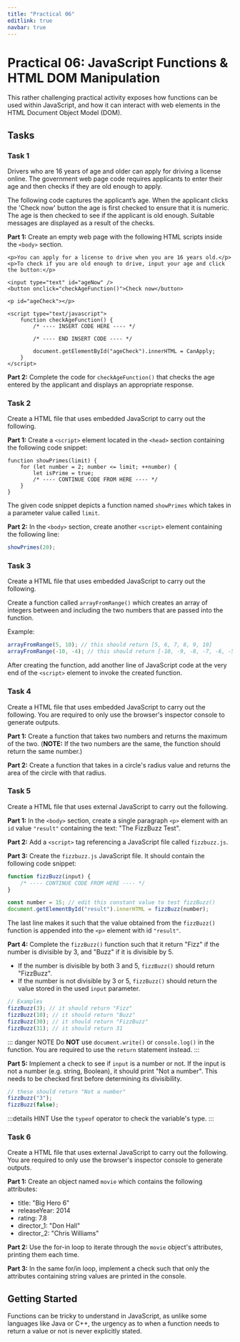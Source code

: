 ```yaml
---
title: "Practical 06"
editlink: true
navbar: true
---
```


# Practical 06: JavaScript Functions & HTML DOM Manipulation

This rather challenging practical activity exposes how functions can be used within JavaScript, and how it can interact with web elements in the HTML Document Object Model (DOM).

## Tasks

### Task 1

Drivers who are 16 years of age and older can apply for driving a license online.
The government web page code requires applicants to enter their age and then checks if they are old enough to apply.

The following code captures the applicant’s age. When the applicant clicks the 'Check now' button the age is first checked to ensure that it is numeric.
The age is then checked to see if the applicant is old enough.
Suitable messages are displayed as a result of the checks.

**Part 1:** Create an empty web page with the following HTML scripts inside the `<body>` section.

```html{11-13}
<p>You can apply for a license to drive when you are 16 years old.</p>
<p>To check if you are old enough to drive, input your age and click the button:</p>

<input type="text" id="ageNow" />
<button onclick="checkAgeFunction()">Check now</button>

<p id="ageCheck"></p>

<script type="text/javascript">
	function checkAgeFunction() {
		/* ---- INSERT CODE HERE ---- */

		/* ---- END INSERT CODE ---- */

		document.getElementById("ageCheck").innerHTML = CanApply;
	}
</script>
```

**Part 2:** Complete the code for `checkAgeFunction()` that checks the age entered by the applicant and displays an appropriate response.

### Task 2

Create a HTML file that uses embedded JavaScript to carry out the following.

**Part 1:** Create a `<script>` element located in the `<head>` section containing the following code snippet:

```js{4}
function showPrimes(limit) {
	for (let number = 2; number <= limit; ++number) {
		let isPrime = true;
		/* ---- CONTINUE CODE FROM HERE ---- */
	}
}
```

The given code snippet depicts a function named `showPrimes` which takes in a parameter value called `limit`.

**Part 2:** In the `<body>` section, create another `<script>` element containing the following line:

```js
showPrimes(20);
```

### Task 3

Create a HTML file that uses embedded JavaScript to carry out the following.

Create a function called `arrayFromRange()` which creates an array of integers between and including the two numbers that are passed into the function.

Example:

```js
arrayFromRange(5, 10); // this should return [5, 6, 7, 8, 9, 10]
arrayFromRange(-10, -4); // this should return [-10, -9, -8, -7, -6, -5, -4];
```

After creating the function, add another line of JavaScript code at the very end of the `<script>` element to invoke the created function.

### Task 4

Create a HTML file that uses embedded JavaScript to carry out the following. You are required to only use the browser's inspector console to generate outputs.

**Part 1:** Create a function that takes two numbers and returns the maximum of the two. (**NOTE:** If the two numbers are the same, the function should return the same
number.)

**Part 2:** Create a function that takes in a circle's radius value and returns the area of the circle with that radius.

### Task 5

Create a HTML file that uses external JavaScript to carry out the following.

**Part 1:** In the `<body>` section, create a single paragraph `<p>` element with an `id` value `"result"` containing the text: "The FizzBuzz Test".

**Part 2:** Add a `<script>` tag referencing a JavaScript file called `fizzbuzz.js`.

**Part 3:** Create the `fizzbuzz.js` JavaScript file. It should contain the following code snippet:

```js
function fizzBuzz(input) {
	/* ---- CONTINUE CODE FROM HERE ---- */
}

const number = 15; // edit this constant value to test fizzBuzz()
document.getElementById("result").innerHTML = fizzBuzz(number);
```

The last line makes it such that the value obtained from the `fizzBuzz()` function is appended into the `<p>` element with id `"result"`.

**Part 4:** Complete the `fizzBuzz()` function such that it return "Fizz" if the number is divisible by 3, and "Buzz" if it is divisible by 5.

- If the number is divisible by both 3 and 5, `fizzBuzz()` should return "FizzBuzz".
- If the number is not divisible by 3 or 5, `fizzBuzz()` should return the value stored in the used `input` parameter.

```js
// Examples
fizzBuzz(3); // it should return "Fizz"
fizzBuzz(10); // it should return "Buzz"
fizzBuzz(30); // it should return "FizzBuzz"
fizzBuzz(31); // it should return 31
```

::: danger NOTE
Do **NOT** use `document.write()` or `console.log()` in the function. You are required to use the `return` statement instead.
:::

**Part 5:** Implement a check to see if `input` is a number or not.
If the input is not a number (e.g. string, Boolean), it should print "Not a number".
This needs to be checked first before determining its divisibility.

```js
// these should return "Not a number"
fizzBuzz("3");
fizzBuzz(false);
```

:::details HINT
Use the `typeof` operator to check the variable's type.
:::

### Task 6

Create a HTML file that uses external JavaScript to carry out the following. You are required to only use the browser's inspector console to generate outputs.

**Part 1:** Create an object named `movie` which contains the following attributes:

- title: "Big Hero 6"
- releaseYear: 2014
- rating: 7.8
- director_1: "Don Hall"
- director_2: "Chris Williams"

**Part 2:** Use the for-in loop to iterate through the `movie` object's attributes, printing them each time.

**Part 3:** In the same for/in loop, implement a check such that only the attributes containing string values are printed in the console.

## Getting Started

Functions can be tricky to understand in JavaScript, as unlike some languages like Java or C++, the urgency as to when a function needs to return a value or not is never explicitly stated.

<!-- ::: warning SUBMISSION
**Complete the given practical and submit it as your lecture attendance for Week 7.**
::: -->
